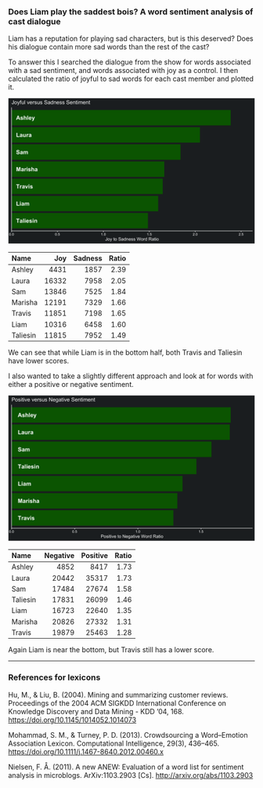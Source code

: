 
### Does Liam play the saddest bois? A word sentiment analysis of cast dialogue

Liam has a reputation for playing sad characters, but is this deserved?
Does his dialogue contain more sad words than the rest of the cast?

To answer this I searched the dialogue from the show for words
associated with a sad sentiment, and words associated with joy as a
control. I then calculated the ratio of joyful to sad words for each
cast member and plotted it.

![joyful vs sad](../plots/joySadPlot.png)

| Name     |   Joy | Sadness | Ratio |
| :------- | ----: | ------: | ----: |
| Ashley   |  4431 |    1857 |  2.39 |
| Laura    | 16332 |    7958 |  2.05 |
| Sam      | 13846 |    7525 |  1.84 |
| Marisha  | 12191 |    7329 |  1.66 |
| Travis   | 11851 |    7198 |  1.65 |
| Liam     | 10316 |    6458 |  1.60 |
| Taliesin | 11815 |    7952 |  1.49 |

We can see that while Liam is in the bottom half, both Travis and
Taliesin have lower scores.

I also wanted to take a slightly different approach and look at for
words with either a positive or negative sentiment.

![positive vs negative](../plots/positiveNegativePlot.png)

| Name     | Negative | Positive | Ratio |
| :------- | -------: | -------: | ----: |
| Ashley   |     4852 |     8417 |  1.73 |
| Laura    |    20442 |    35317 |  1.73 |
| Sam      |    17484 |    27674 |  1.58 |
| Taliesin |    17831 |    26099 |  1.46 |
| Liam     |    16723 |    22640 |  1.35 |
| Marisha  |    20826 |    27332 |  1.31 |
| Travis   |    19879 |    25463 |  1.28 |

Again Liam is near the bottom, but Travis still has a lower score.

-----

### References for lexicons

Hu, M., & Liu, B. (2004). Mining and summarizing customer reviews.
Proceedings of the 2004 ACM SIGKDD International Conference on Knowledge
Discovery and Data Mining - KDD ’04, 168.
<https://doi.org/10.1145/1014052.1014073>

Mohammad, S. M., & Turney, P. D. (2013). Crowdsourcing a Word–Emotion
Association Lexicon. Computational Intelligence, 29(3), 436–465.
<https://doi.org/10.1111/j.1467-8640.2012.00460.x>

Nielsen, F. Å. (2011). A new ANEW: Evaluation of a word list for
sentiment analysis in microblogs. ArXiv:1103.2903 \[Cs\].
<http://arxiv.org/abs/1103.2903>
